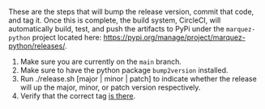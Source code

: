 These are the steps that will bump the release version, commit that code, and tag it. Once this is complete, the build system, CircleCI, will automatically build, test, and push the artifacts to PyPi under the `marquez-python` project located here: https://pypi.org/manage/project/marquez-python/releases/.

1. Make sure you are currently on the `main` branch.
2. Make sure to have the python package `bump2version` installed.
3. Run ./release.sh [major | minor | patch] to indicate whether the release will up the major, minor, or patch version respectively.
4. Verify that the correct tag [is there](https://github.com/MarquezProject/marquez-python/tags).
